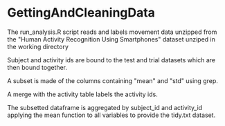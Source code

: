 # GettingAndCleaningData

The run_analysis.R script reads and labels movement data unzipped from the "Human Activity Recognition Using Smartphones" dataset unziped in the working directory

Subject and activity ids are bound to the test and trial datasets which are then bound together. 

A subset is made of the columns containing "mean" and "std" using grep.

A merge with the activity table labels the activity ids. 

The subsetted dataframe is aggregated by subject_id and activity_id applying the mean function to all variables to provide the tidy.txt dataset. 
